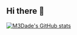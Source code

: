 ## Hi there 👋

<!--
**M3Dade/M3Dade** is a ✨ _special_ ✨ repository because its `README.md` (this file) appears on your GitHub profile.

Here are some ideas to get you started:

- 🔭 I’m currently working on ...
- 🌱 I’m currently learning ...
- 👯 I’m looking to collaborate on ...
- 🤔 I’m looking for help with ...
- 💬 Ask me about ...
- 📫 How to reach me: ...
- 😄 Pronouns: ...
- ⚡ Fun fact: ...
-->
[![M3Dade's GitHub stats](https://github-readme-stats.vercel.app/api?username=M3Dade)](https://github.com/anuraghazra/github-readme-stats)
